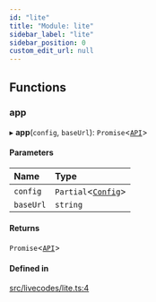 ```yaml
---
id: "lite"
title: "Module: lite"
sidebar_label: "lite"
sidebar_position: 0
custom_edit_url: null
---
```


## Functions

### app

▸ **app**(`config`, `baseUrl`): `Promise`<[`API`](../interfaces/main.API.md)\>

#### Parameters

| Name | Type |
| :------ | :------ |
| `config` | `Partial`<[`Config`](../interfaces/main.Config.md)\> |
| `baseUrl` | `string` |

#### Returns

`Promise`<[`API`](../interfaces/main.API.md)\>

#### Defined in

[src/livecodes/lite.ts:4](https://github.com/live-codes/livecodes/blob/0b19ad3/src/livecodes/lite.ts#L4)
